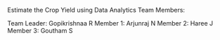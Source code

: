 Estimate the Crop Yield using Data Analytics
Team Members:

  Team Leader: Gopikrishnaa R
  Member 1: Arjunraj N
  Member 2: Haree J
  Member 3: Goutham S
